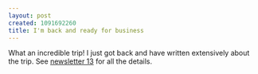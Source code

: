 ```yaml
--- 
layout: post
created: 1091692260
title: I'm back and ready for business
---
```

What an incredible trip!  I just got back and have written extensively about the trip.  See <a href="newsletter13.html">newsletter 13</a> for all the details.
